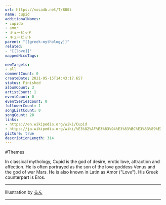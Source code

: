 ```yaml
---
url: https://vocadb.net/T/8005
name: cupid
additionalNames: 
- cupido
- amor
- キューピッド
- キューピット
parent: "[[greek-mythology]]"
related:
- "[[love]]"
mappedNicoTags:

newTargets:
- all
commentCount: 0
createDate: 2021-05-15T14:43:17.657
status: Finished
albumCount: 3
artistCount: 1
eventCount: 0
eventSeriesCount: 0
followerCount: 1
songListCount: 0
songCount: 28
links: 
- https://en.wikipedia.org/wiki/Cupid
- https://ja.wikipedia.org/wiki/%E3%82%AF%E3%83%94%E3%83%BC%E3%83%89%E3%83%BC
picture: true
descriptionLength: 314
---
```


#Themes

In classical mythology, Cupid is the god of desire, erotic love, attraction and affection. He is often portrayed as the son of the love goddess Venus and the god of war Mars. He is also known in Latin as Amor ("Love"). His Greek counterpart is Eros.
___
Illustration by [るん](https://www.pixiv.net/en/users/5123957)

---


